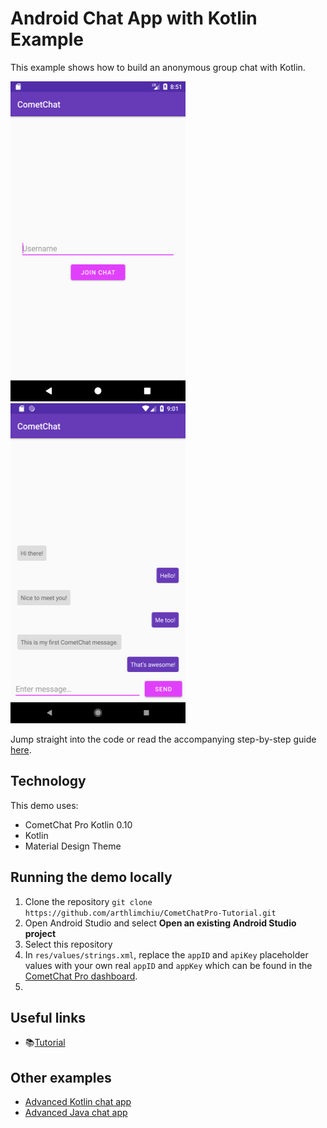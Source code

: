 # Android Chat App with Kotlin Example

This example shows how to build an anonymous group chat with Kotlin.

<img src="screenshots/screenshot_1.png" height="512" width="280"> <img src="screenshots/screenshot_2.png" height="512" width="280">

Jump straight into the code or read the accompanying step-by-step guide [here](https://www.cometchat.com/blog/).

## Technology
This demo uses:

* CometChat Pro Kotlin 0.10
* Kotlin
* Material Design Theme

## Running the demo locally
1. Clone the repository `git clone https://github.com/arthlimchiu/CometChatPro-Tutorial.git`
2. Open Android Studio and select **Open an existing Android Studio project**
3. Select this repository
4. In `res/values/strings.xml`, replace the `appID` and `apiKey` placeholder values with your own real `appID` and `appKey` which can be found in the [CometChat Pro dashboard](https://cometchat.com/pro).
5. 

## Useful links

* 📚[Tutorial](https://prodocs.cometchat.com/docs)

## Other examples

* [Advanced Kotlin chat app](https://github.com/cometchat-pro/android-kotlin-chat-app)
* [Advanced Java chat app](https://github.com/cometchat-pro/android-java-chat-app)

